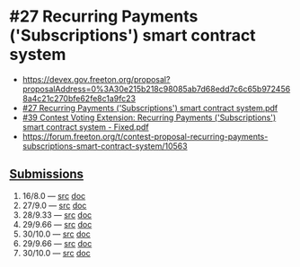 # #27 Recurring Payments ('Subscriptions') smart contract system

* https://devex.gov.freeton.org/proposal?proposalAddress=0%3A30e215b218c98085ab7d68edd7c6c65b9724568a4c21c270bfe62fe8c1a9fc23
* [#27 Recurring Payments ('Subscriptions') smart contract system.pdf](voting-devex-27.pdf)
* [#39 Contest Voting Extension: Recurring Payments ('Subscriptions') smart contract system - Fixed.pdf](voting-devex-39.pdf)
* https://forum.freeton.org/t/contest-proposal-recurring-payments-subscriptions-smart-contract-system/10563

## [Submissions](https://github.com/21w42-examples?q=devex-27)

1. 16/8.0 — [src](https://github.com/21w42-examples/devex-27-submission-1) [doc](submission-devex-27-1.pdf)
2. 27/9.0 — [src](https://github.com/21w42-examples/devex-27-submission-2) [doc](submission-devex-27-2.pdf)
3. 28/9.33 — [src](https://github.com/21w42-examples/devex-27-submission-3) [doc](submission-devex-27-3.pdf)
4. 29/9.66 — [src](https://github.com/21w42-examples/devex-27-submission-4) [doc](submission-devex-27-4.pdf)
5. 30/10.0 — [src](https://github.com/21w42-examples/devex-27-submission-5) [doc](submission-devex-27-5.pdf)
6. 29/9.66 — [src](https://github.com/21w42-examples/devex-27-submission-6) [doc](submission-devex-27-6.pdf)
7. 30/10.0 — [src](https://github.com/21w42-examples/devex-27-submission-7) [doc](submission-devex-27-7.pdf)
